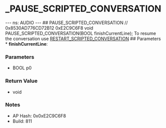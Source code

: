 # _PAUSE_SCRIPTED_CONVERSATION

--- ns: AUDIO --- ## PAUSE_SCRIPTED_CONVERSATION  // 0x8530AD776CD72B12 0xE2C9C6F8 void PAUSE_SCRIPTED_CONVERSATION(BOOL finishCurrentLine);  To resume the conversation use [RESTART_SCRIPTED_CONVERSATION](#_0x9AEB285D1818C9AC)  ## Parameters * **finishCurrentLine**:

### Parameters
* BOOL p0

### Return Value
* void

### Notes
* AP Hash: 0x0xE2C9C6F8
* Build: 811


